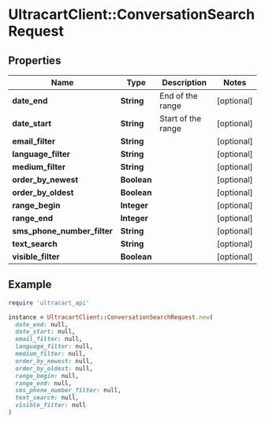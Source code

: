 # UltracartClient::ConversationSearchRequest

## Properties

| Name | Type | Description | Notes |
| ---- | ---- | ----------- | ----- |
| **date_end** | **String** | End of the range | [optional] |
| **date_start** | **String** | Start of the range | [optional] |
| **email_filter** | **String** |  | [optional] |
| **language_filter** | **String** |  | [optional] |
| **medium_filter** | **String** |  | [optional] |
| **order_by_newest** | **Boolean** |  | [optional] |
| **order_by_oldest** | **Boolean** |  | [optional] |
| **range_begin** | **Integer** |  | [optional] |
| **range_end** | **Integer** |  | [optional] |
| **sms_phone_number_filter** | **String** |  | [optional] |
| **text_search** | **String** |  | [optional] |
| **visible_filter** | **Boolean** |  | [optional] |

## Example

```ruby
require 'ultracart_api'

instance = UltracartClient::ConversationSearchRequest.new(
  date_end: null,
  date_start: null,
  email_filter: null,
  language_filter: null,
  medium_filter: null,
  order_by_newest: null,
  order_by_oldest: null,
  range_begin: null,
  range_end: null,
  sms_phone_number_filter: null,
  text_search: null,
  visible_filter: null
)
```

